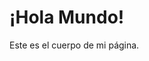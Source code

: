 <!DOCTYPE html>
<html lang="es">
<head>
    <meta charset="UTF-8">
    <meta name="viewport" content="width=device-width, initial-scale=1.0">
    <title>Título de tu Página Web</title>
    <!-- Aquí van enlaces a archivos CSS o configuraciones de JavaScript -->
</head>
<body>
    <!-- Este es el contenido visible de tu página: textos, imágenes, botones, etc. -->
    <h1>¡Hola Mundo!</h1>
    <p>Este es el cuerpo de mi página.</p>
</body>
</html>
